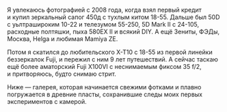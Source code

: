 Я увлекаюсь фотографией с 2008 года, когда взял первый кредит и купил зеркальный сапог 450д с тухлым китом 18-55. Дальше был 50D с уьлтрашироким <nobr>10-22</nobr> и телезумом 55-250, 5D Mark II с 24-105, расходные полтяшки, пыха 580EX II и всякий DIY. А ещё Зениты, ФЭДы, Москва, Helga и любимая Mamiya ZE.

Потом я скатился до любительского X-T10 с 18-55 из первой линейки беззеркалок Fuji, и пережил с ним 9 лет путешествий. А сейчас таскаю ещё более аматорский Fuji X100VI с неснимаемым фиксом 35 f/2, и притворяюсь, будто снимаю стрит.

Ниже — галерея, которая начинается свежими фотками и плавно погружается в древние пласты, сохранившие следы моих первых экспериментов с камерой.